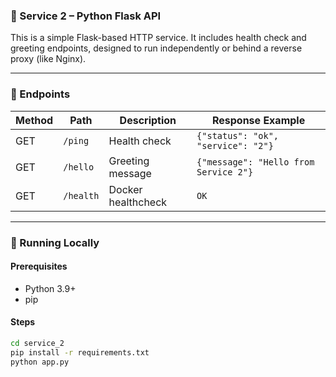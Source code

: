 ### 📘 Service 2 – Python Flask API

This is a simple Flask-based HTTP service. It includes health check and greeting endpoints, designed to run independently or behind a reverse proxy (like Nginx).

---

### 🔧 Endpoints

| Method | Path       | Description        | Response Example                          |
|--------|------------|--------------------|-------------------------------------------|
| GET    | `/ping`    | Health check       | `{"status": "ok", "service": "2"}`        |
| GET    | `/hello`   | Greeting message   | `{"message": "Hello from Service 2"}`     |
| GET    | `/health`  | Docker healthcheck | `OK`                                      |

---

### 🚀 Running Locally

#### Prerequisites

- Python 3.9+
- pip

#### Steps

```bash
cd service_2
pip install -r requirements.txt
python app.py
